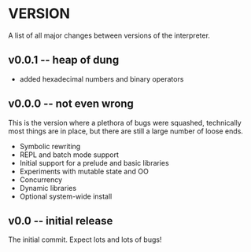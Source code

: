 VERSION
=======

A list of all major changes between versions of the interpreter.

## v0.0.1 -- heap of dung

+ added hexadecimal numbers and binary operators

## v0.0.0 -- not even wrong

This is the version where a plethora of bugs were squashed, technically
most things are in place, but there are still a large number of loose
ends.

+ Symbolic rewriting
+ REPL and batch mode support
+ Initial support for a prelude and basic libraries
+ Experiments with mutable state and OO
+ Concurrency
+ Dynamic libraries
+ Optional system-wide install

## v0.0 -- initial release

The initial commit. Expect lots and lots of bugs!

